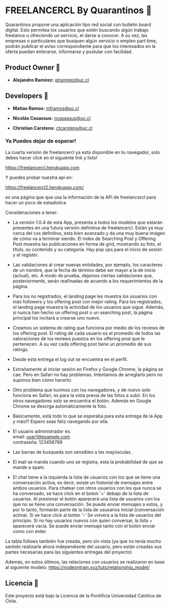 # FREELANCERCL By Quarantinos :rotating_light:

Quarantinos propone una aplicación tipo red social con bulletin board digital. Esto permitea los usuarios que estén buscando algún trabajo freelance u ofreciendo un servicio, el darse a conocer. A su vez, las empresas o particulares que busquen algún servicio o empleo part time, podrán publicar el aviso correspondiente para que los interesados en la oferta puedan enterarse, informarse y postular con facilidad.

## Product Owner :robot:

* **Alejandro Ramírez:** elramirez@uc.cl

## Developers :construction_worker:

* **Matías Ramos:** mframos@uc.cl

* **Nicolás Casassus:** ncasassus@uc.cl

* **Christian Carstens:** ctcarstens@uc.cl 

### Ya Puedes dejar de esperar!

La cuarta versión de freelancercl ya está disponible en tu navegador, solo debes hacer click en el siguiente link y listo!

https://freelancercl.herokuapp.com

Y puedes probar nuestra api en:  

https://freelancercl2.herokuapp.com/  

es una página que que usa la información de la API de freelancercl para hacer un poco de estadística

Consideraciones a tener:

* La versión 1.0.4 de esta App, presenta a todos los modelos que estarán presentes en una futura versión definitiva de freelancercl. Están ya muy cerca del css definitivo, esta bien avanzado y da una muy buena imágen de cómo va a terminar siendo. El index de Searching Post y Offering Post muestra las publicaciones en forma de grid, mostrando su foto, el título, su contenido y su categoría. Hay pop ups para el inicio de sesión y el register. 

* Las validaciones al crear nuevas entidades, por ejemplo, los caracteres de un nombre, que la fecha de término debe ser mayor a la de inicio (actual), etc. A modo de prueba, dejamos ciertas validaciones  que, posteriormente, serán reafinadas de acuerdo a los requerimientos de la página.

* Para los no registrados, el landing page les muestra los usuarios con más followers y los offering post con mejor rating. Para los registrados, el landing page muestra la actividad de los usuarios que sigue. Además, si nunca han hecho un offering post o un searching post, la página principal los incitará a crearse uno nuevo.

* Creamos un sistema de rating que funciona por medio de los reviews de los offering post. El rating de cada usuario es el promedio de todos las valoraciones de los reviews puestos en los offering post que le pertenecen. A su vez cada offering post tiene un promedio de sus ratings.

* Desde esta entrega el log out se encuentra en el perfil.

* Extrañamente al iniciar sesión en Firefox y Google Chrome, la página se cae. Pero en Safari no hay problemas. Intentamos de arreglarlo pero no supimos bien cómo hacerlo.

* Otro problema que tuvimos con los navegadores, y de nuevo solo funciona en Safari, es para la vista previa de las fotos a subir. En los otros navegadores solo se encuentra el botón. Además en Google Chrome se descrga automáticamente la foto.

* Básicamente, está todo lo que se esperaba para esta entrega de la App y más!!! Espero seas feliz navegando por ella.

* El usuario administrador es:  
    email: user1@example.com  
    contraseña: 123456789

* Las barras de busqueda son sensibles a las mayúsculas.

* El mail se manda cuando uno se registra, esta la probabilidad de que se mande a spam.

* El chat tiene a la izquierda la lista de usuarios con los que se tiene una conversación activa, es decir, existe un historial de mensajes entre ambos usuarios. Para chatear con otros usuarios con los que nunca se ha conversado, se hace click en el boton '+' debajo de la lista de usuarios. Al presionar el botón aparecerá una lista de usuarios con los que no se tiene una conversación. Se puede enviar mensajes a estos, y por lo tanto, formarán parte de la lista de ususarios inicial (conversación activa). Si se hace click al botón '-' Se volvera a la lista de usuarios del principio. Si no hay usuarios nuevos con quien conversar, la lista + aparecerá vacía. Se puede enviar mensaje tanto con el botón enviar como con enter.

La tabla follows también fue creada, pero sin vista (ya que no tenía mucho sentido realizarle ahora independiente del usuario, pero están creadas sus partes necesarias para las siguientes entregas del proyecto)

Además, en estos últimos, las relaciones con usuarios se realizaron en base al siguiente modelo: https://nodeontrain.xyz/tuts/relationship_model/

## Licencia 📄

Este proyecto está bajo la Licencia de la Pontificia Universidad Católica de Chile.

